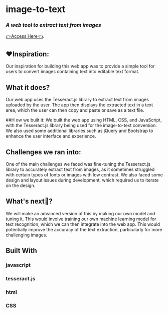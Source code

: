 # image-to-text
### ***A web tool to extract text from images***

[👉Access Here👈](https://aksweb.github.io/image-to-text/).

## ❤️Inspiration:
Our inspiration for building this web app was to provide a simple tool for users to convert images containing text into editable text format.

## What it does?
Our web app uses the Tesseract.js library to extract text from images uploaded by the user. The app then displays the extracted text in a text area, which the user can then copy and paste or save as a text file.

##H ow we built it:
We built the web app using HTML, CSS, and JavaScript, with the Tesseract.js library being used for the image-to-text conversion. We also used some additional libraries such as jQuery and Bootstrap to enhance the user interface and experience.

## Challenges we ran into:
One of the main challenges we faced was fine-tuning the Tesseract.js library to accurately extract text from images, as it sometimes struggled with certain types of fonts or images with low contrast. We also faced some design and layout issues during development, which required us to iterate on the design.

## What's next🤔?
We will make an advanced version of this by making our own model and tuning it. This would involve training our own machine learning model for text recognition, which we can then integrate into the web app. This would potentially improve the accuracy of the text extraction, particularly for more challenging images.

## Built With
### **javascript**
### **tesseract.js**
### **html**
### **CSS**


